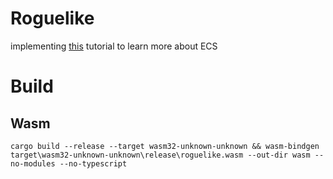 # Roguelike
implementing [this](https://bfnightly.bracketproductions.com/rustbook/chapter_0.html) tutorial to learn more about ECS



# Build 

## Wasm 
```
cargo build --release --target wasm32-unknown-unknown && wasm-bindgen target\wasm32-unknown-unknown\release\roguelike.wasm --out-dir wasm --no-modules --no-typescript
```
